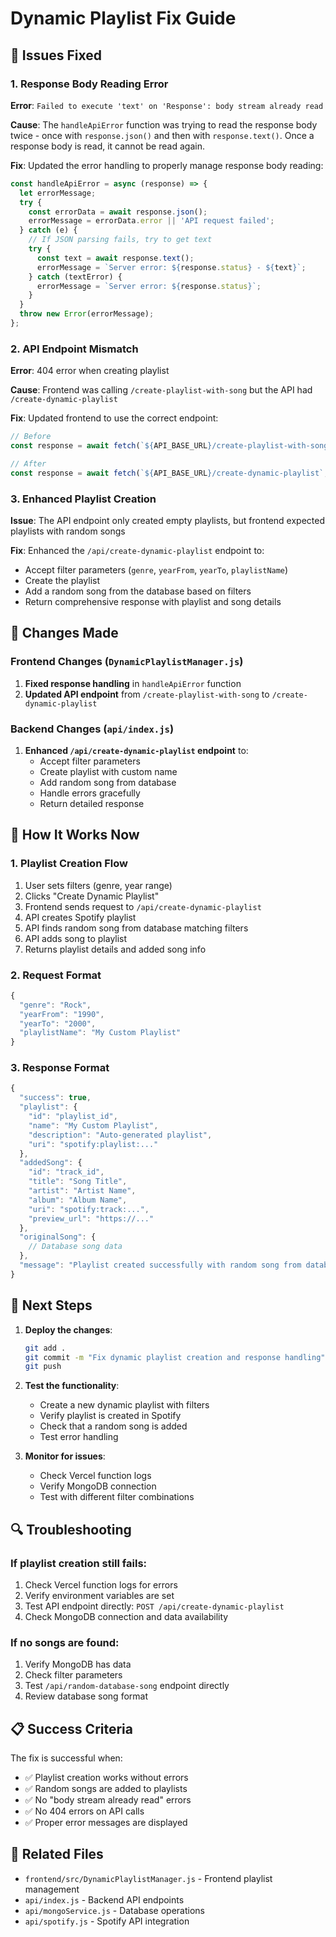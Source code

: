 # Dynamic Playlist Fix Guide

## 🐛 Issues Fixed

### 1. Response Body Reading Error
**Error**: `Failed to execute 'text' on 'Response': body stream already read`

**Cause**: The `handleApiError` function was trying to read the response body twice - once with `response.json()` and then with `response.text()`. Once a response body is read, it cannot be read again.

**Fix**: Updated the error handling to properly manage response body reading:
```javascript
const handleApiError = async (response) => {
  let errorMessage;
  try {
    const errorData = await response.json();
    errorMessage = errorData.error || 'API request failed';
  } catch (e) {
    // If JSON parsing fails, try to get text
    try {
      const text = await response.text();
      errorMessage = `Server error: ${response.status} - ${text}`;
    } catch (textError) {
      errorMessage = `Server error: ${response.status}`;
    }
  }
  throw new Error(errorMessage);
};
```

### 2. API Endpoint Mismatch
**Error**: 404 error when creating playlist

**Cause**: Frontend was calling `/create-playlist-with-song` but the API had `/create-dynamic-playlist`

**Fix**: Updated frontend to use the correct endpoint:
```javascript
// Before
const response = await fetch(`${API_BASE_URL}/create-playlist-with-song`, {

// After  
const response = await fetch(`${API_BASE_URL}/create-dynamic-playlist`, {
```

### 3. Enhanced Playlist Creation
**Issue**: The API endpoint only created empty playlists, but frontend expected playlists with random songs

**Fix**: Enhanced the `/api/create-dynamic-playlist` endpoint to:
- Accept filter parameters (`genre`, `yearFrom`, `yearTo`, `playlistName`)
- Create the playlist
- Add a random song from the database based on filters
- Return comprehensive response with playlist and song details

## 🔧 Changes Made

### Frontend Changes (`DynamicPlaylistManager.js`)
1. **Fixed response handling** in `handleApiError` function
2. **Updated API endpoint** from `/create-playlist-with-song` to `/create-dynamic-playlist`

### Backend Changes (`api/index.js`)
1. **Enhanced `/api/create-dynamic-playlist` endpoint** to:
   - Accept filter parameters
   - Create playlist with custom name
   - Add random song from database
   - Handle errors gracefully
   - Return detailed response

## 🚀 How It Works Now

### 1. Playlist Creation Flow
1. User sets filters (genre, year range)
2. Clicks "Create Dynamic Playlist"
3. Frontend sends request to `/api/create-dynamic-playlist`
4. API creates Spotify playlist
5. API finds random song from database matching filters
6. API adds song to playlist
7. Returns playlist details and added song info

### 2. Request Format
```javascript
{
  "genre": "Rock",
  "yearFrom": "1990",
  "yearTo": "2000",
  "playlistName": "My Custom Playlist"
}
```

### 3. Response Format
```javascript
{
  "success": true,
  "playlist": {
    "id": "playlist_id",
    "name": "My Custom Playlist",
    "description": "Auto-generated playlist",
    "uri": "spotify:playlist:..."
  },
  "addedSong": {
    "id": "track_id",
    "title": "Song Title",
    "artist": "Artist Name",
    "album": "Album Name",
    "uri": "spotify:track:...",
    "preview_url": "https://..."
  },
  "originalSong": {
    // Database song data
  },
  "message": "Playlist created successfully with random song from database"
}
```

## 🎯 Next Steps

1. **Deploy the changes**:
   ```bash
   git add .
   git commit -m "Fix dynamic playlist creation and response handling"
   git push
   ```

2. **Test the functionality**:
   - Create a new dynamic playlist with filters
   - Verify playlist is created in Spotify
   - Check that a random song is added
   - Test error handling

3. **Monitor for issues**:
   - Check Vercel function logs
   - Verify MongoDB connection
   - Test with different filter combinations

## 🔍 Troubleshooting

### If playlist creation still fails:
1. Check Vercel function logs for errors
2. Verify environment variables are set
3. Test API endpoint directly: `POST /api/create-dynamic-playlist`
4. Check MongoDB connection and data availability

### If no songs are found:
1. Verify MongoDB has data
2. Check filter parameters
3. Test `/api/random-database-song` endpoint directly
4. Review database song format

## 📋 Success Criteria

The fix is successful when:
- ✅ Playlist creation works without errors
- ✅ Random songs are added to playlists
- ✅ No "body stream already read" errors
- ✅ No 404 errors on API calls
- ✅ Proper error messages are displayed

## 🔗 Related Files

- `frontend/src/DynamicPlaylistManager.js` - Frontend playlist management
- `api/index.js` - Backend API endpoints
- `api/mongoService.js` - Database operations
- `api/spotify.js` - Spotify API integration
